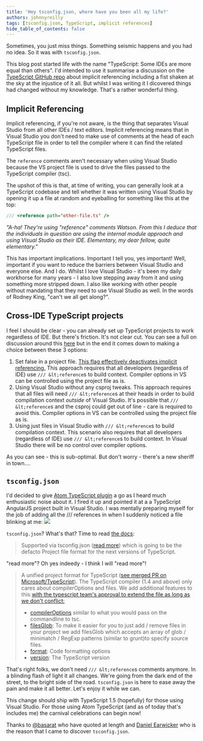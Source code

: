 ```yaml
---
title: 'Hey tsconfig.json, where have you been all my life?'
authors: johnnyreilly
tags: [tsconfig.json, TypeScript, implicit references]
hide_table_of_contents: false
---
```


Sometimes, you just miss things. Something seismic happens and you had no idea. So it was with `tsconfig.json`.

This blog post started life with the name "TypeScript: Some IDEs are more equal than others". I'd intended to use it summarise a discussion on the [TypeScript GitHub repo](https://github.com/Microsoft/TypeScript/issues/1066) about implicit referencing including a fist shaken at the sky at the injustice of it all. But whilst I was writing it I dicovered things had changed without my knowledge. That's a rather wonderful thing.

## Implicit Referencing

Implicit referencing, if you're not aware, is the thing that separates Visual Studio from all other IDEs / text editors. Implicit referencing means that in Visual Studio you don't need to make use of comments at the head of each TypeScript file in order to tell the compiler where it can find the related TypeScript files.

The `reference` comments aren't necessary when using Visual Studio because the VS project file is used to drive the files passed to the TypeScript compiler (tsc).

The upshot of this is that, at time of writing, you can generally look at a TypeScript codebase and tell whether it was written using Visual Studio by opening it up a file at random and eyeballing for something like this at the top:

```ts
/// <reference path="other-file.ts" />
```

_"A-ha! They're using "reference" comments Watson. From this I deduce that the individuals in question are using the internal module approach and using Visual Studio as their IDE. Elementary, my dear fellow, quite elementary."_

This has important implications. Important I tell you, yes important! Well, important if you want to reduce the barriers between Visual Studio and everyone else. And I do. Whilst I love Visual Studio - it's been my daily workhorse for many years - I also love stepping away from it and using something more stripped down. I also like working with other people without mandating that they need to use Visual Studio as well. In the words of Rodney King, "can't we all get along?".

## Cross-IDE TypeScript projects

I feel I should be clear - you can already set up TypeScript projects to work regardless of IDE. But there's friction. It's not clear cut. You can see a full on discussion around this [here](https://github.com/Microsoft/TypeScript/issues/1066) but in the end it comes down to making a choice between these 3 options:

1. Set <TypeScriptEnabled>false</TypeScriptEnabled> in a project file. [This flag effectively deactivates implicit referencing.](https://github.com/Microsoft/TypeScript/issues/1066#issuecomment-63727612) This approach requires that all developers (regardless of IDE) use `/// &lt;reference`s to build context. Compiler options in VS can be controlled using the project file as is.
2. Using Visual Studio without any csproj tweaks. This approach requires that all files will need `/// &lt;reference`s at their heads in order to build compilation context _outside_ of Visual Studio. It's possible that `/// &lt;reference`s and the csproj could get out of line - care is required to avoid this. Compiler options in VS can be controlled using the project file as is.
3. Using just files in Visual Studio with `/// &lt;reference`s to build compilation context. This scenario also requires that all developers (regardless of IDE) use `/// &lt;reference`s to build context. In Visual Studio there will be no control over compiler options.

As you can see - this is sub-optimal. But don't worry - there's a new sheriff in town....

## `tsconfig.json`

I'd decided to give [Atom TypeScript plugin](https://github.com/TypeStrong/atom-typescript) a go as I heard much enthusiastic noise about it. I fired it up and pointed it at a a TypeScript AngularJS project built in Visual Studio. I was mentally preparing myself for the job of adding all the /// references in when I suddenly noticed a file blinking at me: ![](Screenshot%2B2015-02-27%2B16.05.29.webp)

`tsconfig.json`? What's that? Time to read [the docs](https://github.com/TypeStrong/atom-typescript#project-support):

> Supported via tsconfig.json ([read more](https://github.com/TypeStrong/atom-typescript/blob/master/docs/tsconfig/index.md)) which is going to be the defacto Project file format for the next versions of TypeScript.

"read more"? Oh yes indeedy - I think I will "read more"!

> A unified project format for TypeScript ([see merged PR on Microsoft/TypeScript](https://github.com/Microsoft/TypeScript/pull/1692)). The TypeScript compiler (1.4 and above) only cares about compilerOptions and files. We add additional features to this [with the typescript team's approval to extend the file as long as we don't conflict:](https://github.com/Microsoft/TypeScript/issues/1955)
>
> - [compilerOptions](https://github.com/TypeStrong/atom-typescript/blob/e2fa67c4715189b71430f766ed9a92d9fb3255f9/lib/main/tsconfig/tsconfig.ts#L8-L35) similar to what you would pass on the commandline to tsc.
> - [filesGlob](https://github.com/TypeStrong/atom-typescript/blob/master/docs/tsconfig/index.md#filesglob): To make it easier for you to just add / remove files in your project we add filesGlob which accepts an array of glob / minimatch / RegExp patterns (similar to grunt)to specify source files.
> - [format](https://github.com/TypeStrong/atom-typescript/blob/master/docs/tsconfig/index.md#format): Code formatting options
> - [version](https://github.com/TypeStrong/atom-typescript/blob/master/docs/tsconfig/index.md#version): The TypeScript version

That's right folks, we don't need `/// &lt;reference`s comments anymore. In a blinding flash of light it all changes. We're going from the dark end of the street, to the bright side of the road. `tsconfig.json` is here to ease away the pain and make it all better. Let's enjoy it while we can.

This change should ship with TypeScript 1.5 (hopefully) for those using Visual Studio. For those using Atom TypeScript (and as of today that's includes me) the carnival celebrations can begin now!

Thanks to [@basarat](https://github.com/basarat) who have quoted at length and [Daniel Earwicker](https://smellegantcode.wordpress.com/) who is the reason that I came to discover `tsconfig.json`.
